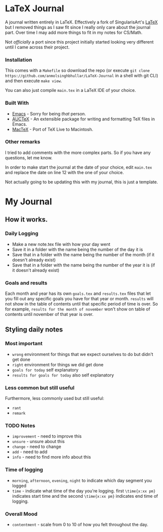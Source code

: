 # LaTeX Journal 

A journal written entirely in LaTeX. Effectively a fork of SingularisArt's [LaTeX](https://github.com/SingularisArt/LaTeX) but I removed things as I saw fit since I really only care about the journal part. Over time I may add more things to fit in my notes for CS/Math. 

Not _officially_ a port since this project initially started looking very different until I came across their project.

### Installation

This comes with a `Makefile` so download the repo (or execute `git clone https://github.com/anmolsinghbhullar/LaTeX-Journal` in a shell with git CLI) and then execute `make view`.

You can also just compile `main.tex` in a LaTeX IDE of your choice.

### Built With

- [Emacs](https://www.gnu.org/software/emacs/) - Sorry for being _that_ person. 
- [AUCTeX](https://www.gnu.org/software/auctex/) - An extensible package for writing and formatting TeX files in Emacs.
- [MacTeX](https://tug.org/mactex/mainpage2023.html) - Port of TeX Live to Macintosh.

### Other remarks

I tried to add comments with the more complex parts. So if you have any questions, let me know.

In order to make start the journal at the date of your choice, edit `main.tex` and replace the date on line 12 with the one of your choice.

Not actually going to be updating this with my journal, this is just a template.

# My Journal

## How it works.

### Daily Logging
- Make a new note.tex file with how your day went
- Save it in a folder with the name being the number of the day it is
- Save that in a folder with the name being the number of the month (if it doesn't already exist)
- Save that in a folder with the name being the number of the year it is (if it doesn't already exist)

### Goals and results

Each month and year has its own `goals.tex` and `results.tex` files that let you fill out any specific goals you have for that year or month. `results` will not show in the table of contents until that specific period of time is over. So for example, `results for the month of november` won't show on table of contents until november of that year is over.

## Styling daily notes

### Most important
- `wrong` environment for things that we expect ourselves to do but didn't get done
- `right` environment for things we did get done
- `goals for today` self explanatory
- `results for goals for today` also self explanatory

### Less common but still useful
Furthermore, less commonly used but still useful:
- `rant`
- `remark`

### TODO Notes
- `improvement` - need to improve this
- `unsure` - unsure about this
- `change` - need to change
- `add` - need to add
- `info` - need to find more info about this

### Time of logging
- `morning`, `afternoon`, `evening`, `night` to indicate which day segment you logged
- `time` - indicate what time of the day you're logging. first `\time{x:xx pm}` indicates start time and the second `\time{x:xx pm}` indicates end time of logging.

### Overall Mood
- `contentment` - scale from 0 to 10 of how you felt throughout the day.

